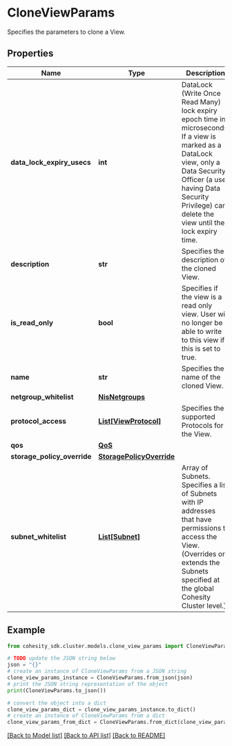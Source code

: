 # CloneViewParams

Specifies the parameters to clone a View.

## Properties

Name | Type | Description | Notes
------------ | ------------- | ------------- | -------------
**data_lock_expiry_usecs** | **int** | DataLock (Write Once Read Many) lock expiry epoch time in microseconds. If a view is marked as a DataLock view, only a Data Security Officer (a user having Data Security Privilege) can delete the view until the lock expiry time. | [optional] 
**description** | **str** | Specifies the description of the cloned View. | [optional] 
**is_read_only** | **bool** | Specifies if the view is a read only view. User will no longer be able to write to this view if this is set to true. | [optional] 
**name** | **str** | Specifies the name of the cloned View. | 
**netgroup_whitelist** | [**NisNetgroups**](NisNetgroups.md) |  | [optional] 
**protocol_access** | [**List[ViewProtocol]**](ViewProtocol.md) | Specifies the supported Protocols for the View. | [optional] 
**qos** | [**QoS**](QoS.md) |  | [optional] 
**storage_policy_override** | [**StoragePolicyOverride**](StoragePolicyOverride.md) |  | [optional] 
**subnet_whitelist** | [**List[Subnet]**](Subnet.md) | Array of Subnets. Specifies a list of Subnets with IP addresses that have permissions to access the View. (Overrides or extends the Subnets specified at the global Cohesity Cluster level.) | [optional] 

## Example

```python
from cohesity_sdk.cluster.models.clone_view_params import CloneViewParams

# TODO update the JSON string below
json = "{}"
# create an instance of CloneViewParams from a JSON string
clone_view_params_instance = CloneViewParams.from_json(json)
# print the JSON string representation of the object
print(CloneViewParams.to_json())

# convert the object into a dict
clone_view_params_dict = clone_view_params_instance.to_dict()
# create an instance of CloneViewParams from a dict
clone_view_params_from_dict = CloneViewParams.from_dict(clone_view_params_dict)
```
[[Back to Model list]](../README.md#documentation-for-models) [[Back to API list]](../README.md#documentation-for-api-endpoints) [[Back to README]](../README.md)


